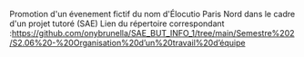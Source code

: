 Promotion d'un évenement fictif du nom d'Élocutio Paris Nord dans le cadre d'un projet tutoré (SAE)
Lien du répertoire correspondant :https://github.com/onybrunella/SAE_BUT_INFO_1/tree/main/Semestre%202/S2.06%20-%20Organisation%20d’un%20travail%20d’équipe
